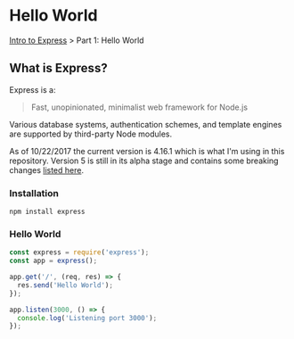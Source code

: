 # Hello World
[Intro to Express](https://github.com/Cynicollision/express-demo) > Part 1: Hello World

## What is Express?
Express is a:
> Fast, unopinionated, minimalist web framework for Node.js

Various database systems, authentication schemes, and template engines are supported by third-party Node modules.

As of 10/22/2017 the current version is 4.16.1 which is what I'm using in this repository. Version 5 is still in its alpha stage and contains some breaking changes [listed here](https://expressjs.com/en/guide/migrating-5.html).

### Installation

```
npm install express
````

### Hello World

```javascript
const express = require('express');
const app = express();

app.get('/', (req, res) => { 
  res.send('Hello World');
});

app.listen(3000, () => {
  console.log('Listening port 3000');
});
```